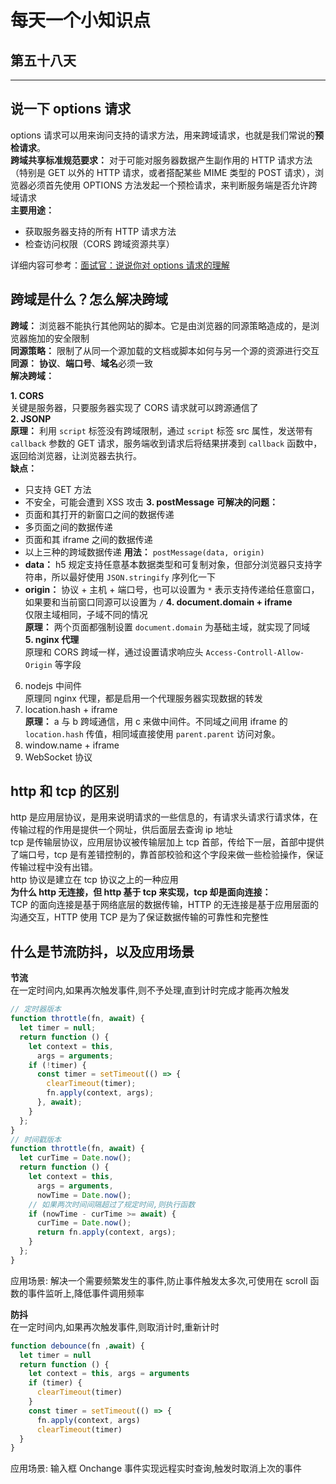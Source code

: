 # 每天一个小知识点

## 第五十八天

---

## 说一下 options 请求

options 请求可以用来询问支持的请求方法，用来跨域请求，也就是我们常说的**预检请求**。  
**跨域共享标准规范要求：** 对于可能对服务器数据产生副作用的 HTTP 请求方法（特别是 GET 以外的 HTTP 请求，或者搭配某些 MIME 类型的 POST 请求），浏览器必须首先使用 OPTIONS 方法发起一个预检请求，来判断服务端是否允许跨域请求  
**主要用途：**

- 获取服务器支持的所有 HTTP 请求方法
- 检查访问权限（CORS 跨域资源共享）

详细内容可参考：[面试官：说说你对 options 请求的理解](https://juejin.cn/post/6844904183905157127)

## 跨域是什么？怎么解决跨域

**跨域：** 浏览器不能执行其他网站的脚本。它是由浏览器的同源策略造成的，是浏览器施加的安全限制  
**同源策略：** 限制了从同一个源加载的文档或脚本如何与另一个源的资源进行交互  
**同源：** **协议**、**端口号**、**域名**必须一致  
**解决跨域：**

**1. CORS**  
 关键是服务器，只要服务器实现了 CORS 请求就可以跨源通信了  
**2. JSONP**  
 **原理：** 利用 `script` 标签没有跨域限制，通过 `script` 标签 src 属性，发送带有 `callback` 参数的 GET 请求，服务端收到请求后将结果拼凑到 `callback` 函数中，返回给浏览器，让浏览器去执行。  
 **缺点：**

- 只支持 GET 方法
- 不安全，可能会遭到 XSS 攻击
  **3. postMessage**
  **可解决的问题：**
- 页面和其打开的新窗口之间的数据传递
- 多页面之间的数据传递
- 页面和其 iframe 之间的数据传递
- 以上三种的跨域数据传递
  **用法：** `postMessage(data, origin)`
- **data：** h5 规定支持任意基本数据类型和可复制对象，但部分浏览器只支持字符串，所以最好使用 `JSON.stringify` 序列化一下
- **origin：** 协议 + 主机 + 端口号，也可以设置为 `*` 表示支持传递给任意窗口，如果要和当前窗口同源可以设置为 `/`
  **4. document.domain + iframe**  
   仅限主域相同，子域不同的情况  
   **原理：** 两个页面都强制设置 `document.domain` 为基础主域，就实现了同域  
  **5. nginx 代理**  
   原理和 CORS 跨域一样，通过设置请求响应头 `Access-Controll-Allow-Origin` 等字段

6. nodejs 中间件  
   原理同 nginx 代理，都是启用一个代理服务器实现数据的转发
7. location.hash + iframe  
   **原理：** a 与 b 跨域通信，用 c 来做中间件。不同域之间用 iframe 的 `location.hash` 传值，相同域直接使用 `parent.parent` 访问对象。
8. window.name + iframe
9. WebSocket 协议

## http 和 tcp 的区别

http 是应用层协议，是用来说明请求的一些信息的，有请求头请求行请求体，在传输过程的作用是提供一个网址，供后面层去查询 ip 地址  
tcp 是传输层协议，应用层协议被传输层加上 tcp 首部，传给下一层，首部中提供了端口号，tcp 是有差错控制的，靠首部校验和这个字段来做一些检验操作，保证传输过程中没有出错。  
http 协议是建立在 tcp 协议之上的一种应用  
**为什么 http 无连接，但 http 基于 tcp 来实现，tcp 却是面向连接：**  
TCP 的面向连接是基于网络底层的数据传输，HTTP 的无连接是基于应用层面的沟通交互，HTTP 使用 TCP 是为了保证数据传输的可靠性和完整性

## 什么是节流防抖，以及应用场景

**节流**  
在一定时间内,如果再次触发事件,则不予处理,直到计时完成才能再次触发

```js
// 定时器版本
function throttle(fn, await) {
  let timer = null;
  return function () {
    let context = this,
      args = arguments;
    if (!timer) {
      const timer = setTimeout(() => {
        clearTimeout(timer);
        fn.apply(context, args);
      }, await);
    }
  };
}
// 时间戳版本
function throttle(fn, await) {
  let curTime = Date.now();
  return function () {
    let context = this,
      args = arguments,
      nowTime = Date.now();
    // 如果两次时间间隔超过了规定时间,则执行函数
    if (nowTime - curTime >= await) {
      curTime = Date.now();
      return fn.apply(context, args);
    }
  };
}
```

应用场景: 解决一个需要频繁发生的事件,防止事件触发太多次,可使用在 scroll 函数的事件监听上,降低事件调用频率

**防抖**  
在一定时间内,如果再次触发事件,则取消计时,重新计时

```js
function debounce(fn ,await) {
  let timer = null
  return function () {
    let context = this, args = arguments
    if (timer) {
      clearTimeout(timer)
    }
    const timer = setTimeout(() => {
      fn.apply(context, args)
      clearTimeout(timer)
  }
}
```

应用场景: 输入框 Onchange 事件实现远程实时查询,触发时取消上次的事件
